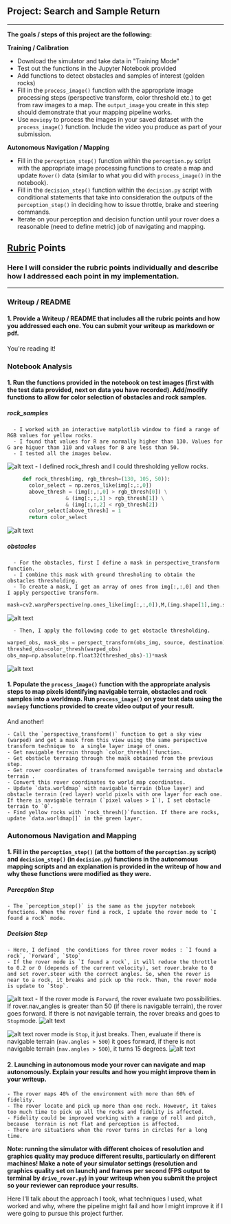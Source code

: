 ## Project: Search and Sample Return
---


**The goals / steps of this project are the following:**  

**Training / Calibration**  

* Download the simulator and take data in "Training Mode"
* Test out the functions in the Jupyter Notebook provided
* Add functions to detect obstacles and samples of interest (golden rocks)
* Fill in the `process_image()` function with the appropriate image processing steps (perspective transform, color threshold etc.) to get from raw images to a map.  The `output_image` you create in this step should demonstrate that your mapping pipeline works.
* Use `moviepy` to process the images in your saved dataset with the `process_image()` function.  Include the video you produce as part of your submission.

**Autonomous Navigation / Mapping**

* Fill in the `perception_step()` function within the `perception.py` script with the appropriate image processing functions to create a map and update `Rover()` data (similar to what you did with `process_image()` in the notebook). 
* Fill in the `decision_step()` function within the `decision.py` script with conditional statements that take into consideration the outputs of the `perception_step()` in deciding how to issue throttle, brake and steering commands. 
* Iterate on your perception and decision function until your rover does a reasonable (need to define metric) job of navigating and mapping.  

[//]: # (Image References)

[rock_images]: ./misc/rock_test_images.jpg
[rock_images_thresh]: ./misc/rock_test_thresh.jpg
[mask_image]: ./misc/mask_image.jpg
[obstacle_thresh]: ./misc/obstacle_thresh.jpg
[forward]: ./misc/forwardmode.png
[rock]: ./misc/I-FoundRock.png
[pickup]: ./misc/picking-up.png
[turning]: ./misc/turning.png

## [Rubric](https://review.udacity.com/#!/rubrics/916/view) Points
### Here I will consider the rubric points individually and describe how I addressed each point in my implementation.  

---
### Writeup / README

#### 1. Provide a Writeup / README that includes all the rubric points and how you addressed each one.  You can submit your writeup as markdown or pdf.  

You're reading it!

### Notebook Analysis
#### 1. Run the functions provided in the notebook on test images (first with the test data provided, next on data you have recorded). Add/modify functions to allow for color selection of obstacles and rock samples.

##### rock_samples
	  - I worked with an interactive matplotlib window to find a range of RGB values for yellow rocks. 
	  - I found that values for R are normally higher than 130. Values for G are higuer than 110 and values for B are less than 50.
	  - I tested all the images below.
![alt text][rock_images]
      - I defined rock_thresh and I could thresholding yellow rocks.
 ```python
      def rock_thresh(img, rgb_thresh=(130, 105, 50)):
    	color_select = np.zeros_like(img[:,:,0])
    	above_thresh = (img[:,:,0] > rgb_thresh[0]) \
                	& (img[:,:,1] > rgb_thresh[1]) \
                	& (img[:,:,2] < rgb_thresh[2])
    	color_select[above_thresh] = 1
    	return color_select
 ```
![alt text][rock_images_thresh]

##### obstacles
	  - For the obstacles, first I define a mask in perspective_transform function.
	  - I combine this mask with ground thresholing to obtain the obstacles thresholding.
	  - To create a mask, I get an array of ones from img[:,:,0] and then I apply perspective transform.

 ```python
mask=cv2.warpPerspective(np.ones_like(img[:,:,0]),M,(img.shape[1],img.shape[0]))
 ```
![alt text][mask_image]

	  - Then, I apply the following code to get obstacle thresholding.

 ```python
warped_obs, mask_obs = perspect_transform(obs_img, source, destination) 
threshed_obs=color_thresh(warped_obs)
obs_map=np.absolute(np.float32(threshed_obs)-1)*mask
```
![alt text][obstacle_thresh]



#### 1. Populate the `process_image()` function with the appropriate analysis steps to map pixels identifying navigable terrain, obstacles and rock samples into a worldmap.  Run `process_image()` on your test data using the `moviepy` functions provided to create video output of your result. 
And another! 

	- Call the `perspective_transform()` function to get a sky view (warped) and get a mask from this view using the same perspective
	transform technique to  a single layer image of ones. 
	- Get navigable terrain through `color_thresh()`function. 
	- Get obstacle terraing through the mask obtained from the previous step.
	- Get rover coordinates of transformed navigable terraing and obstacle terrain . 
	- Convert this rover coordinates to world_map coordinates.
	- Update `data.worldmap` with navigable terrain (blue layer) and obstacle terrain (red layer) world pixels with one layer for each one. If there is navigable terrain (`pixel values > 1`), I set obstacle terrain to `0`.
	- Find yellow rocks with `rock_thresh()`function. If there are rocks, update `data.worldmap[]` in the green layer.

### Autonomous Navigation and Mapping

#### 1. Fill in the `perception_step()` (at the bottom of the `perception.py` script) and `decision_step()` (in `decision.py`) functions in the autonomous mapping scripts and an explanation is provided in the writeup of how and why these functions were modified as they were.

##### Perception Step
	- The `perception_step()` is the same as the jupyter notebook functions. When the rover find a rock, I update the rover mode to `I found a rock` mode.

##### Decision Step
	- Here, I defined  the conditions for three rover modes : `I found a rock`, `Forward`, `Stop`
	- If the rover mode is `I found a rock`, it will reduce the throttle to 0.2 or 0 (depends of the current velocity), set rover.brake to 0 and set rover.steer with the correct angles. So, when the rover is near to a rock, it breaks and pick up the rock. Then, the rover mode is update to `Stop`.
![alt text][rock]
	- If the rover mode is `Forward`, the rover evaluate two possibilities. If rover.nav_angles is greater than 50 (if there is navigable terrain), the rover goes forward. If there is not navigable terrain, the rover breaks and goes to `Stop`mode.
![alt text][forward]

![alt text][pickup]
rover mode is `Stop`, it just breaks. Then, evaluate if there is navigable terrain (`nav.angles > 500`) it goes forward, if there is not navigable terrain (`nav.angles > 500`), it turns 15 degrees.
![alt text][turning]

#### 2. Launching in autonomous mode your rover can navigate and map autonomously.  Explain your results and how you might improve them in your writeup.  
	- The rover maps 40% of the environment with more than 60% of fidelity.
	- The rover locate and pick up more than one rock. However, it takes too much time to pick up all the rocks and fidelity is affected.
	- Fidelity could be improved working with a range of roll and pitch, because  terrain is not flat and perception is affected.
	- There are situations when the rover turns in circles for a long time.

**Note: running the simulator with different choices of resolution and graphics quality may produce different results, particularly on different machines!  Make a note of your simulator settings (resolution and graphics quality set on launch) and frames per second (FPS output to terminal by `drive_rover.py`) in your writeup when you submit the project so your reviewer can reproduce your results.**

Here I'll talk about the approach I took, what techniques I used, what worked and why, where the pipeline might fail and how I might improve it if I were going to pursue this project further.  




